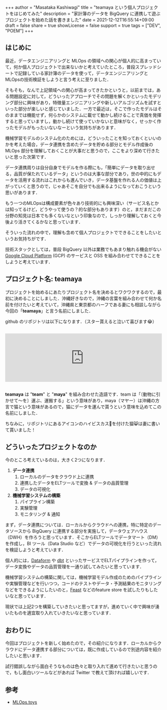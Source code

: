 +++
author = "Masataka Kashiwagi"
title = "teamaya という個人プロジェクトをはじめてみた"
description = "家計簿のデータを BigQuery に連携して遊ぶプロジェクトを始めた話を書きました"
date = 2021-12-12T16:55:14+09:00
draft = false
share = true
showLicense = false
support = true
tags = ["DEV", "POEM"]
+++

## はじめに

最近，データエンジニアリングと MLOps の領域への関心が個人的に高まっていて，何か個人プロジェクトで出来ないかと考えていたところ，普段スプレッドシートで記録している家計簿のデータを使って，データエンジニアリングとMLOpsの技術検証をしようと言う考えに至りました．

そもそも，なんで上記領域への関心が高まってきたかというと，以前までは，ある問題設定に対して，どういったアプローチでその問題を解くかといったモデリング部分に興味があり，特徴量エンジニアリングや新しいアルゴリズムを試すといった部分が楽しいと感じていました．一方で最近は，そこで作ったモデルはそのままでは機能せず，何らかのシステムに載せて動かし続けることで真価を発揮すると思っていますし，動かし続けて使っていかないと意味がなく，せっかく作ったモデルがもったいないなーという気持ちがあります．

機械学習モデルのシステム化のためには，どういったことを知っておくといいのかを考えた場合，データ連携を含めたデータを貯める部分とモデル作成後の MLOps 部分を理解しておくことが大事だと思うので，ここをより深めて行きたいと思った次第です．

データ連携周りは自分自身でモデルを作る際にも，「簡単にデータを取り出せる，品質が保たれているデータ」というのは大事な部分であり，世の中的にもデータを活用する流れはこれからも進んでいき，データ基盤を作れる人の価値は上がっていくと思うので，じゃあそこを自分でも出来るようになっておこうという思いがあります．

もう一つのMLOpsは構成要素が色々あり技術的にも興味深い（サービス名とかは知ってるけど，どうやって使うの？的な部分もあります）のと，まだまだこの分野の知見は日本でも多くないなという印象なので，しっかり理解しておくと今後より活きてくるかなと思っています．

そういった流れの中で，理解も含めて個人プロジェクトでできることをしたいというお気持ちがです．

技術スタックとしては，普段 BigQuery 以外は業務でもあまり触れる機会がない [Google Cloud Platform](https://cloud.google.com/) (GCP) のサービスと OSS を組み合わせてできることをしようと考えています．

## プロジェクト名: teamaya

プロジェクトを始めるにあたりプロジェクト名を決めるとワクワクするので，最初に決めることにしました．沖縄好きなので，沖縄の言葉を組み合わせて何か名前を付けたいと考えていて，沖縄県と東京都のハーフである妻にも相談しながら今回の「**<span class="marker_yellow">teamaya</span>**」と言う名前にしました．

github のリポジトリは以下になります．（スター貰えると泣いて喜びます&#x1f602;）

<iframe class="hatenablogcard" style="width:100%;height:155px;margin:15px 0;max-width:680px;" title="masatakashiwagi/teamaya: This is a repository for Data integration and Machine Learning Pipeline." src="https://hatenablog-parts.com/embed?url=https://github.com/masatakashiwagi/teamaya" frameborder="0" scrolling="no"></iframe>

**teamaya** は "**team**" と "**maya**" を組み合わせた造語です．team は「〔動物に引かせて～を〕運ぶ、運搬する」という意味があり，maya（マヤー）は沖縄の方言で猫という意味があるので，<span class="marker_yellow">猫にデータを運んで貰う</span>という意味を込めてこの名前にしました．

ちなみに，リポジトリにあるアイコンのハイビスカス&#x1f33a;を付けた猫&#x1f638;は妻に書いて貰いました！

## どういったプロジェクトなのか

今のところ考えているのは，大きく2つになります．

1. **<span class="marker_yellow">データ連携</span>**
    1. ローカルのデータをクラウド上に連携
    2. 連携したデータをELTツールで変換 & データの品質管理
    3. データの可視化
2. **<span class="marker_yellow">機械学習システムの構築</span>**
    1. パイプライン構築
    2. 実験管理
    3. モニタリング & 通知

まず，データ連携については．ローカルからクラウドへの連携，特に特定のデータソースから BigQuery に連携する部分を実施して，データウェアハウス（DWH）を作ろうと思っています．そこからELTツールでデータマート（DM）を作成し，BI ツール（Data Studio など）でデータの可視化を行うといった流れを検証しようと考えています．

個人的には，[Dataform](https://dataform.co/) や [dbt](https://www.getdbt.com/) といったサービスでELTパイプラインを作って，データ変換やデータの品質管理を一通り試してみたいと思っています．

機械学習システムの構築に関しては，機械学習モデル作成のためのパイプラインや実験管理などを行いつつ，コードのテストやデータ・予測結果のモニタリングなどをできるようにしたいのと，[Feast](https://feast.dev/) などのfeature store を試したりもしたいなと思っています．

現状では上記2つを構築していきたいと思ってますが，進めていく中で興味が湧いたものを適宜取り入れていきたいなと思っています．

## おわりに

今回はプロジェクトを新しく始めたので，その紹介になります．ローカルからクラウドにデータ連携する部分については，既に作成しているので別途内容を紹介したいと思います．

試行錯誤しながら面白そうなものは色々と取り入れて進めて行きたいと思うので，もし面白いツールなどがあれば Twitter で教えて頂ければ嬉しいです．

## 参考

- [MLOps.toys](https://mlops.toys/)
